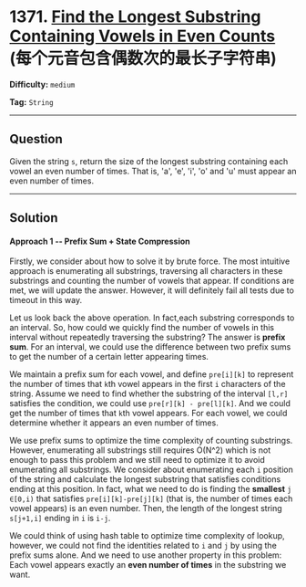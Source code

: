 # 1371. [Find the Longest Substring Containing Vowels in Even Counts][FLSCVEC] (每个元音包含偶数次的最长子字符串)

[FLSCVEC]: https://leetcode-cn.com/problems/find-the-longest-substring-containing-vowels-in-even-counts/

**Difficulty:** `medium`

**Tag:** `String`

------

## Question

Given the string `s`, return the size of the longest substring containing each vowel an even number of times. That is, 'a', 'e', 'i', 'o' and 'u' must appear an even number of times.

------

## Solution

#### Approach 1 -- Prefix Sum + State Compression

Firstly, we consider about how to solve it by brute force. The most intuitive approach is enumerating all substrings, traversing all characters in these substrings and counting the number of vowels that appear. If conditions are met, we will update the answer. However, it will definitely fail all tests due to timeout in this way.

Let us look back the above operation. In fact,each substring corresponds to an interval. So, how could we quickly find the number of vowels in this interval without repeatedly traversing the substring? The answer is **prefix sum**. For an interval, we could use the difference between two prefix sums to get the number of a certain letter appearing times.

We maintain a prefix sum for each vowel, and define `pre[i][k]` to represent the number of times that `k`th vowel appears in the first `i` characters of the string. Assume we need to find whether the substring of the interval `[l,r]` satisfies the condition, we could use `pre[r][k] - pre[l][k]`. And we could get the number of times that `k`th vowel appears. For each vowel, we could determine whether it appears an even number of times.

We use prefix sums to optimize the time complexity of counting substrings. However, enumerating all substrings still requires O(N^2) which is not enough to pass this problem and we still need to optimize it to avoid enumerating all substrings. We consider about enumerating each `i` position of the string and calculate the longest substring that satisfies conditions ending at this position. In fact, what we need to do is finding the **smallest** `j ∈[0,i)` that satisfies `pre[i][k]-pre[j][k]` (that is, the number of times each vowel appears) is an even number. Then, the length of the longest string `s[j+1,i]` ending in `i` is `i-j`.

We could think of using hash table to optimize time complexity of lookup, however, we could not find the identities related to `i` and `j` by using the prefix sums alone. And we need to use another property in this problem: Each vowel appears exactly an **even number of times** in the substring we want.